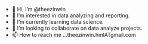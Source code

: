 - 👋 Hi, I’m @theezinwin
- 👀 I’m interested in data analyzing and reporting.
- 🌱 I’m currently learning data science.
- 💞️ I’m looking to collaborate on data analyze projects.
- 📫 How to reach me ...theezinwin.hmlATgmail.com

<!---
theezinwin/theezinwin is a ✨ special ✨ repository because its `README.md` (this file) appears on your GitHub profile.
You can click the Preview link to take a look at your changes.
--->
